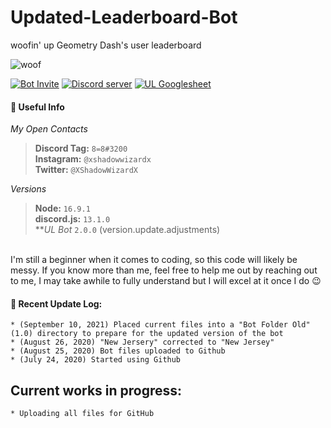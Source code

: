 # Updated-Leaderboard-Bot
woofin' up Geometry Dash's user leaderboard

![woof](https://cdn.discordapp.com/attachments/617880742193528844/733101509839159428/woofBanner.png)

[![Bot Invite](https://cdn.discordapp.com/attachments/643281081272893471/736445895767490680/key_BotInvite.png)](https://discordapp.com/oauth2/authorize?client_id=624842361247105025&permissions=201713728&scope=bot) [![Discord server](https://cdn.discordapp.com/attachments/643281081272893471/736445896761278524/key_DiscordServer.png)](https://discord.gg/Uz7pd4d) [![UL Googlesheet](https://cdn.discordapp.com/attachments/643281081272893471/736445894165135390/key_Googlesheet.png)](https://docs.google.com/spreadsheets/d/10lbPnDYJXhbtlA0ls0cGjjX_osFSG559IDrTbhgPHvc)

#### 📖 Useful Info
*My Open Contacts*

> **Discord Tag:** `8=8#3200`<br>
> **Instagram:** `@xshadowwizardx`<br>
> **Twitter:** `@XShadowWizardX`

*Versions*

> **Node:** `16.9.1`<br>
> **discord.js:** `13.1.0`<br>
> ***UL Bot* `2.0.0` (version.update.adjustments)
<br>
I'm still a beginner when it comes to coding, so this code will likely be messy. If you know more than me, feel free to help me out by reaching out to me, I may take awhile to fully understand but I will excel at it once I do 😉

#### 💎 Recent Update Log:
```
* (September 10, 2021) Placed current files into a "Bot Folder Old" (1.0) directory to prepare for the updated version of the bot
* (August 26, 2020) "New Jersery" corrected to "New Jersey"
* (August 25, 2020) Bot files uploaded to Github
* (July 24, 2020) Started using Github
```

## Current works in progress:
```
* Uploading all files for GitHub
```
